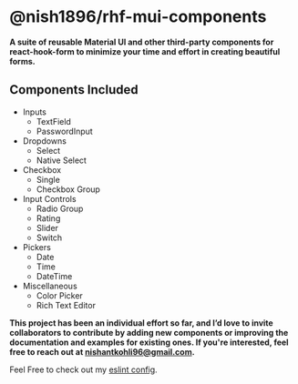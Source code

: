# @nish1896/rhf-mui-components

**A suite of reusable Material UI and other third-party components for react-hook-form to minimize your time and effort in creating beautiful forms.**

## Components Included

- Inputs
	- TextField
	- PasswordInput
- Dropdowns
	- Select
	- Native Select
- Checkbox
	- Single
	- Checkbox Group
- Input Controls
	- Radio Group
	- Rating
	- Slider
	- Switch
- Pickers
	- Date
	- Time
	- DateTime
- Miscellaneous
	- Color Picker
	- Rich Text Editor

**This project has been an individual effort so far, and I’d love to invite collaborators to contribute by adding new components or improving the documentation and examples for existing ones. If you're interested, feel free to reach out at [nishantkohli96@gmail.com](mailto:nishantkohli96@gmail.com).**

Feel Free to check out my [eslint config](pmjs.com/package/@nish1896/eslint-config).
